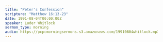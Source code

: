 ```yaml
---
title: "Peter's Confession"
scripture: "Matthew 16:13-23"
date: 1991-08-04T00:00:00Z
speaker: Luder Whitlock
sermon_type: morning
audio: https://pcpcmorningsermons.s3.amazonaws.com/19910804whitlock.mp3 
---
```



